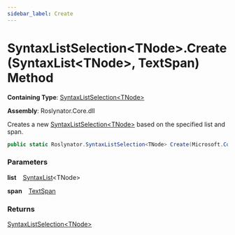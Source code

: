 ```yaml
---
sidebar_label: Create
---
```


# SyntaxListSelection&lt;TNode&gt;\.Create\(SyntaxList&lt;TNode&gt;, TextSpan\) Method

**Containing Type**: [SyntaxListSelection&lt;TNode&gt;](../index.md)

**Assembly**: Roslynator\.Core\.dll

  
Creates a new [SyntaxListSelection&lt;TNode&gt;](../index.md) based on the specified list and span\.

```csharp
public static Roslynator.SyntaxListSelection<TNode> Create(Microsoft.CodeAnalysis.SyntaxList<TNode> list, Microsoft.CodeAnalysis.Text.TextSpan span)
```

### Parameters

**list** &ensp; [SyntaxList](https://docs.microsoft.com/en-us/dotnet/api/microsoft.codeanalysis.syntaxlist-1)&lt;TNode&gt;

**span** &ensp; [TextSpan](https://docs.microsoft.com/en-us/dotnet/api/microsoft.codeanalysis.text.textspan)

### Returns

[SyntaxListSelection&lt;TNode&gt;](../index.md)

